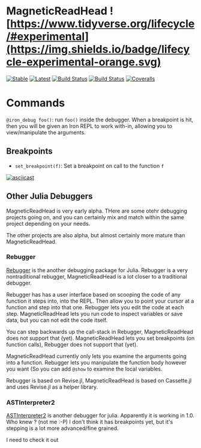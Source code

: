# MagneticReadHead ![https://www.tidyverse.org/lifecycle/#experimental](https://img.shields.io/badge/lifecycle-experimental-orange.svg)

[![Stable](https://img.shields.io/badge/docs-stable-blue.svg)](https://oxinabox.github.io/MagneticReadHead.jl/stable)
[![Latest](https://img.shields.io/badge/docs-latest-blue.svg)](https://oxinabox.github.io/MagneticReadHead.jl/latest)
[![Build Status](https://travis-ci.com/oxinabox/MagneticReadHead.jl.svg?branch=master)](https://travis-ci.com/oxinabox/MagneticReadHead.jl)
[![Build Status](https://ci.appveyor.com/api/projects/status/github/oxinabox/MagneticReadHead.jl?svg=true)](https://ci.appveyor.com/project/oxinabox/MagneticReadHead-jl)
[![Coveralls](https://coveralls.io/repos/github/oxinabox/MagneticReadHead.jl/badge.svg?branch=master)](https://coveralls.io/github/oxinabox/MagneticReadHead.jl?branch=master)


# Commands

`@iron_debug foo()`: run `foo()` inside the debugger.
When a breakpoint is hit, then you will be given an Iron REPL to work with-in,
allowing you to view/manipulate the arguments.

## Breakpoints

 - `set_breakpoint(f)`: Set a breakpoint on call to the function `f`



[![asciicast](https://asciinema.org/a/PnffnrsqEkX8Oum71KY9sWMue.svg)](https://asciinema.org/a/PnffnrsqEkX8Oum71KY9sWMue)


## Other Julia Debuggers

MagneticReadHead is very early alpha.
THere are some otehr debugging projects going on,
and you can certainly mix and match within the same project depending on your needs.

The other projects are also alpha, but almost certainly more mature than MagneticReadHead.

### Rebugger
[Rebugger](https://github.com/timholy/Rebugger.jl) is the another debugging package for Julia.
Rebugger is a very nontraditional rebugger, MagneticReadHead is a lot closer to a traditional debugger.

Rebugger has has a user interface based on scooping the code of any function it steps into, into the REPL.
Then allow you to point your cursor at a function and step into that one.
Rebugger lets you edit the code at each step.
MagneticReadHead lets you run code to inspect variables or save data,
but you can not edit the code itself.

You can step backwards up the call-stack in Rebugger, MagneticReadHead does not support that (yet).
MagneticReadHead lets you set breakpoints (on function calls), Rebugger does not support that (yet).

MagneticReadHead currently only lets you examine the arguments going into a function.
Rebugger lets you manipulate the function body however you want (So you can add `@show` to examine the local variables.

Rebugger is based on Revise.jl,
MagneticReadHead is based on Cassette.jl and uses Revise.jl as a helper library.


### ASTInterpreter2
[ASTInterpreter2](https://github.com/JuliaDebug/ASTInterpreter2.jl) is another debugger for julia.
Apparently it is working in 1.0. Who knew ? (not me :-P)
I don't think it has breakpoints yet,
but it's stepping is a lot more advanced/fine grained.

I need to check it out
